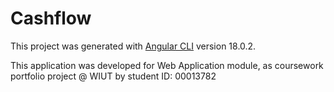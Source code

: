 # Cashflow

This project was generated with [Angular CLI](https://github.com/angular/angular-cli) version 18.0.2.

This application was developed for Web Application module, as coursework portfolio project @ WIUT by student ID: 00013782

